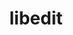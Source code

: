 ---
title: "libedit"
layout: cache
categories: [package, v0.18]
meta: {"versions": ["3.1-20210216"], "compilers": ["gcc@7.3.1"], "oss": ["amzn2"], "platforms": ["linux"], "targets": ["x86_64_v3", "x86_64_v4"], "stacks": ["aws-ahug", "aws-isc"], "num_specs": 2, "num_specs_by_stack": {"aws-isc": 2, "aws-ahug": 2}}
spec_details: [{"hash": "jeh4b77olqnmypgcyzfw3hzntyv54yw2", "compiler": "gcc@7.3.1", "versions": ["3.1-20210216"], "os": "amzn2", "platform": "linux", "target": "x86_64_v4", "variants": [], "stacks": ["aws-isc", "aws-ahug"], "size": "-", "tarball": "https://binaries.spack.io/releases/v0.18/build_cache/linux-amzn2-x86_64_v4/gcc-7.3.1/libedit-3.1-20210216/linux-amzn2-x86_64_v4-gcc-7.3.1-libedit-3.1-20210216-jeh4b77olqnmypgcyzfw3hzntyv54yw2.spack"}, {"hash": "gw6i2fka4jge5f56mhwwvf2enaurzoeu", "compiler": "gcc@7.3.1", "versions": ["3.1-20210216"], "os": "amzn2", "platform": "linux", "target": "x86_64_v3", "variants": [], "stacks": ["aws-isc", "aws-ahug"], "size": "-", "tarball": "https://binaries.spack.io/releases/v0.18/build_cache/linux-amzn2-x86_64_v3/gcc-7.3.1/libedit-3.1-20210216/linux-amzn2-x86_64_v3-gcc-7.3.1-libedit-3.1-20210216-gw6i2fka4jge5f56mhwwvf2enaurzoeu.spack"}]
---